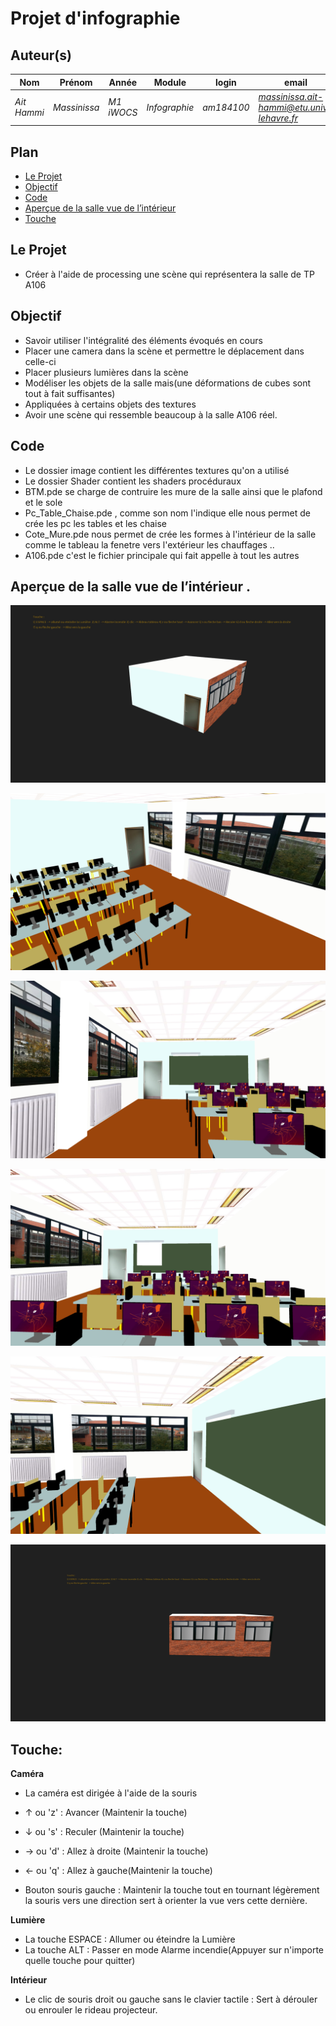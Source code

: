 
# Projet d'infographie


## Auteur(s)

|Nom|Prénom|Année|Module|login|email|
|--|--|--|--|--|--|
| *Ait Hammi* | *Massinissa* | *M1 iWOCS* | *Infographie* |*am184100*|*massinissa.ait-hammi@etu.univ-lehavre.fr*
## Plan

* [Le Projet](#le-Projet)
* [Objectif ](#objectif)
* [Code](#code)
* [Aperçue de la salle vue de l’intérieur](#aperçue)
* [Touche](#touche)

## Le Projet

- Créer à l'aide de processing une scène qui représentera la salle de TP A106

## Objectif
- Savoir utiliser l'intégralité des éléments  évoqués en cours
- Placer une camera dans la scène et permettre le déplacement dans celle-ci
- Placer plusieurs lumières dans la scène 
- Modéliser les objets de la salle mais(une déformations de cubes sont tout à fait suffisantes)
- Appliquées à certains objets des textures
- Avoir une scène qui ressemble beaucoup à la salle A106 réel.

 ## Code 
 - Le dossier image contient les différentes textures qu'on a utilisé
 - Le dossier Shader contient les shaders procéduraux
 - BTM.pde se charge de contruire les mure de la salle ainsi que le plafond et le sole
 - Pc_Table_Chaise.pde , comme son nom l'indique elle nous permet de crée les pc les tables et les chaise 
- Cote_Mure.pde nous permet de crée les formes à l'intérieur de la salle comme le tableau la fenetre vers l'extérieur les chauffages ..
- A106.pde c'est le fichier principale qui fait appelle à tout les autres 
<div id="aperçue"></div>

 ##  Aperçue de la salle vue de l’intérieur .
 
![vue1](A106/Images/Vue1.png)

![vue2](A106/Images/Vue2.png)

![vue3](A106/Images/Vue3.png)

![vue4](A106/Images/Vue4.png)

![vue5](A106/Images/Vue5.png)

![vue6](A106/Images/Vue6.png)


 ## Touche:
 **Caméra**

- La caméra est dirigée à l'aide de la souris 
 
- ↑   ou 'z' :  Avancer (Maintenir la touche)
- ↓ ou 's' :  Reculer (Maintenir la touche)
-  →    ou 'd' :  Allez à droite (Maintenir la touche)
-  ←   ou 'q' :  Allez à gauche(Maintenir la touche)
- Bouton souris gauche :  Maintenir la touche tout en tournant légèrement la souris vers une direction sert à orienter la vue vers cette dernière.

**Lumière**
  
- La touche ESPACE : Allumer ou éteindre la Lumière
- La touche ALT : Passer en mode Alarme incendie(Appuyer sur n'importe quelle touche pour quitter)
	

**Intérieur**
- Le clic de souris droit ou gauche sans le clavier tactile : Sert à dérouler ou enrouler le rideau projecteur.


